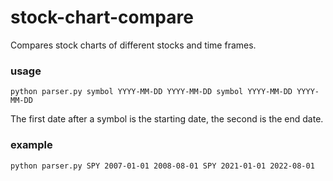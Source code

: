 # stock-chart-compare
Compares stock charts of different stocks and time frames.

### usage
```python parser.py symbol YYYY-MM-DD YYYY-MM-DD symbol YYYY-MM-DD YYYY-MM-DD```

The first date after a symbol is the starting date, the second is the end date.
### example
```python parser.py SPY 2007-01-01 2008-08-01 SPY 2021-01-01 2022-08-01```

